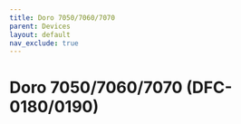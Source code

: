 ```yaml
---
title: Doro 7050/7060/7070
parent: Devices
layout: default
nav_exclude: true
---
```

# Doro 7050/7060/7070 (DFC-0180/0190)